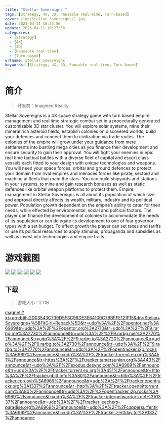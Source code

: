 ```yaml
---
title: "Stellar Sovereigns "
tags: [Strategy, 4X, 3D, Pausable real-time, Turn-based]
cover: /img/Stellar_Sovereigns/1.jpg
date: 2023-04-11 10:27:56
update: 2023-04-11 10:27:56
categories: 
  - [Strategy]
  - [4X]
  - [3D]
  - [Pausable real-time]
  - [Turn-based]
urlname: Stellar_Sovereigns
keywords: [Strategy, 4X, 3D, Pausable real-time, Turn-based]
---
```

# 简介

> 开发商：Imagined Reality

Stellar Sovereigns is a 4X space strategy game with turn based empire management and real time strategic combat set in a procedurally generated customizable 3D star cluster.
You will explore solar systems, mine their mineral rich asteroid fields, establish colonies on discovered worlds, build your defences and connect them to civilization via trade routes.
The colonies of the empire will grow under your guidance from mere settlements into bustling mega cities as you finance their development and ensure security to gain their approval.
You will fight your enemies in epic real time tactical battles with a diverse fleet of capital and escort class vessels each fitted to your design with unique technologies and weapons.
You will need your space forces, orbital and ground defences to protect your domain from rival empires and menaces forces like pirate, sectoid and machine ai fleets that roam the stars.
You can build shipyards and stations in your systems, to mine and gain research bonuses as well as static defences like orbital weapon platforms to protect them.
Empire management in Stellar Sovereigns is all about its population of which size and approval directly affects its wealth, military, industry and its political power.
Population growth dependent on the empire’s ability to cater for their needs, while effected by environmental, social and political factors.
The player can finance the development of colonies to accommodate the needs of its population or can delegate its development to one of four governor types with a set budget.
To effect growth the player can set taxes and tariffs or use its political resources to apply stimulus, propaganda and subsidies as well as invest into technologies and empire traits.

# 游戏截图

![](/img/Stellar_Sovereigns/2.jpg)
![](/img/Stellar_Sovereigns/3.jpg)
![](/img/Stellar_Sovereigns/4.jpg)
![](/img/Stellar_Sovereigns/5.jpg)
![](/img/Stellar_Sovereigns/6.jpg)
![](/img/Stellar_Sovereigns/7.jpg)


## 下载

> 游戏大小：2 GB

[magnet:?xt=urn:btih:2D03543C739D5F3C99DE3E64100C79BFFE121F15&amp;dn=Stellar+Sovereigns+%5BFitGirl+Repack%5D&amp;tr=udp%3A%2F%2Fopentor.net%3A6969&amp;tr=udp%3A%2F%2Fopentor.org%3A2710&amp;tr=udp%3A%2F%2F9.rarbg.me%3A2730%2Fannounce&amp;tr=udp%3A%2F%2F9.rarbg.me%3A2770%2Fannounce&amp;tr=udp%3A%2F%2F9.rarbg.to%3A2720%2Fannounce&amp;tr=udp%3A%2F%2F9.rarbg.to%3A2730%2Fannounce&amp;tr=udp%3A%2F%2F9.rarbg.to%3A2770%2Fannounce&amp;tr=udp%3A%2F%2Fopentracker.i2p.rocks%3A6969%2Fannounce&amp;tr=udp%3A%2F%2Ftracker.torrent.eu.org%3A451%2Fannounce&amp;tr=https%3A%2F%2Ftracker.tamersunion.org%3A443%2Fannounce&amp;tr=udp%3A%2F%2Fexodus.desync.com%3A6969%2Fannounce&amp;tr=udp%3A%2F%2Ftracker.torrent.eu.org%3A451%2Fannounce&amp;tr=http%3A%2F%2Ftracker.gbitt.info%3A80%2Fannounce&amp;tr=http%3A%2F%2Ftracker.ccp.ovh%3A6969%2Fannounce&amp;tr=udp%3A%2F%2Ftracker.opentrackr.org%3A1337%2Fannounce&amp;tr=http%3A%2F%2Ftracker.openbittorrent.com%3A80%2Fannounce&amp;tr=udp%3A%2F%2Fopentracker.i2p.rocks%3A6969%2Fannounce&amp;tr=udp%3A%2F%2Ftracker.internetwarriors.net%3A1337%2Fannounce&amp;tr=udp%3A%2F%2Ftracker.leechers-paradise.org%3A6969%2Fannounce&amp;tr=udp%3A%2F%2Fcoppersurfer.tk%3A6969%2Fannounce&amp;tr=udp%3A%2F%2Ftracker.zer0day.to%3A1337%2Fannounce](magnet:?xt=urn:btih:2D03543C739D5F3C99DE3E64100C79BFFE121F15&amp;dn=Stellar+Sovereigns+%5BFitGirl+Repack%5D&amp;tr=udp%3A%2F%2Fopentor.net%3A6969&amp;tr=udp%3A%2F%2Fopentor.org%3A2710&amp;tr=udp%3A%2F%2F9.rarbg.me%3A2730%2Fannounce&amp;tr=udp%3A%2F%2F9.rarbg.me%3A2770%2Fannounce&amp;tr=udp%3A%2F%2F9.rarbg.to%3A2720%2Fannounce&amp;tr=udp%3A%2F%2F9.rarbg.to%3A2730%2Fannounce&amp;tr=udp%3A%2F%2F9.rarbg.to%3A2770%2Fannounce&amp;tr=udp%3A%2F%2Fopentracker.i2p.rocks%3A6969%2Fannounce&amp;tr=udp%3A%2F%2Ftracker.torrent.eu.org%3A451%2Fannounce&amp;tr=https%3A%2F%2Ftracker.tamersunion.org%3A443%2Fannounce&amp;tr=udp%3A%2F%2Fexodus.desync.com%3A6969%2Fannounce&amp;tr=udp%3A%2F%2Ftracker.torrent.eu.org%3A451%2Fannounce&amp;tr=http%3A%2F%2Ftracker.gbitt.info%3A80%2Fannounce&amp;tr=http%3A%2F%2Ftracker.ccp.ovh%3A6969%2Fannounce&amp;tr=udp%3A%2F%2Ftracker.opentrackr.org%3A1337%2Fannounce&amp;tr=http%3A%2F%2Ftracker.openbittorrent.com%3A80%2Fannounce&amp;tr=udp%3A%2F%2Fopentracker.i2p.rocks%3A6969%2Fannounce&amp;tr=udp%3A%2F%2Ftracker.internetwarriors.net%3A1337%2Fannounce&amp;tr=udp%3A%2F%2Ftracker.leechers-paradise.org%3A6969%2Fannounce&amp;tr=udp%3A%2F%2Fcoppersurfer.tk%3A6969%2Fannounce&amp;tr=udp%3A%2F%2Ftracker.zer0day.to%3A1337%2Fannounce)